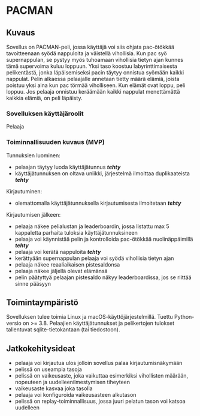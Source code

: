 # PACMAN

## Kuvaus
Sovellus on PACMAN-peli, jossa käyttäjä voi siis ohjata pac-ötökkää tavoitteenaan syödä nappuloita ja väistellä vihollisia. Kun pac syö supernappulan, se pystyy myös tuhoamaan vihollisia tietyn ajan kunnes tämä supervoima kuluu loppuun. Yksi taso koostuu labyrinttimaisesta pelikentästä, jonka läpäisemiseksi pacin täytyy onnistua syömään kaikki nappulat. Pelin alkaessa pelaajalle annetaan tietty määrä elämiä, joista poistuu yksi aina kun pac törmää viholliseen. Kun elämät ovat loppu, peli loppuu. Jos pelaaja onnistuu keräämään kaikki nappulat menettämättä kaikkia elämiä, on peli läpäisty.

### Sovelluksen käyttäjäroolit
Pelaaja

### Toiminnallisuuden kuvaus (MVP)
Tunnuksien luominen:
- pelaajan täytyy luoda käyttäjätunnus ***tehty***
- käyttäjätunnuksen on oltava uniikki, järjestelmä ilmoittaa duplikaateista ***tehty***

Kirjautuminen:
- olemattomalla käyttäjätunnuksella kirjautumisesta ilmoitetaan ***tehty***

Kirjautumisen jälkeen:
- pelaaja näkee pelialustan ja leaderboardin, jossa listattu max 5 kappaletta parhaita tuloksia käyttäjätunnuksineen
- pelaaja voi käynnistää pelin ja kontrolloida pac-ötökkää nuolinäppäimillä ***tehty***
- pelaaja voi kerätä nappuloita ***tehty***
- kerättyään supernappulan pelaaja voi syödä vihollisia tietyn ajan
- pelaaja näkee reaaliaikaisen pistesaldonsa
- pelaaja näkee jäljellä olevat elämänsä
- pelin päätyttyä pelaajan pistesaldo näkyy leaderboardissa, jos se riittää sinne pääsyyn


## Toimintaympäristö
Sovelluksen tulee toimia Linux ja macOS-käyttöjärjestelmillä. Tuettu Python-versio on >= 3.8. Pelaajien käyttäjätunnukset ja pelikertojen tulokset tallentuvat sqlite-tietokantaan (tai tiedostoon).

## Jatkokehitysideat
- pelaaja voi kirjautua ulos jolloin sovellus palaa kirjautumisnäkymään
- pelissä on useampia tasoja
- pelissä on vaikeusaste, joka vaikuttaa esimerkiksi vihollisten määrään, nopeuteen ja uudelleenilmestymisen tiheyteen
- vaikeusaste kasvaa joka tasolla
- pelaaja voi konfiguroida vaikeusasteen alkutason
- pelissä on replay-toiminnallisuus, jossa juuri pelatun tason voi katsoa uudelleen